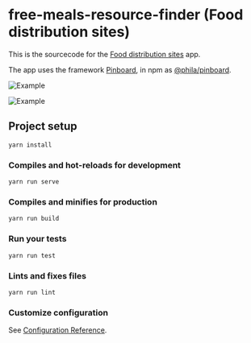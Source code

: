 # free-meals-resource-finder (Food distribution sites)

This is the sourcecode for the [Food distribution sites](https://www.phila.gov/food/#/) app.

The app uses the framework [Pinboard](https://github.com/CityOfPhiladelphia/pinboard), in npm as [@phila/pinboard](https://www.npmjs.com/package/@phila/pinboard).

![Example](https://mapboard-images.s3.amazonaws.com/pinboard/free-meals-resource-finder.JPG)

![Example](https://mapboard-images.s3.amazonaws.com/pinboard/phone-free-meals-resource-finder.JPG)

## Project setup
```
yarn install
```

### Compiles and hot-reloads for development
```
yarn run serve
```

### Compiles and minifies for production
```
yarn run build
```

### Run your tests
```
yarn run test
```

### Lints and fixes files
```
yarn run lint
```

### Customize configuration
See [Configuration Reference](https://cli.vuejs.org/config/).
